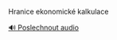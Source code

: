 
Hranice ekonomické kalkulace

[🔊 Poslechnout audio](/data/7-paragraphs/audio/chapter_42/para_004-Hranice-ekonomick-kalkulace.mp3)
